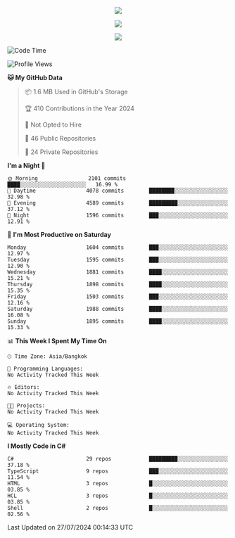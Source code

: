 <p align="center">
  <a href="say-hi.gif"> 
    <img align="center" src="say-hi.gif"/>
  </a>
</p>
<p align="center">
  <a href="https://github.com/htthinh1999">
    <img align="center" src="https://github-readme-stats-kappa-pink.vercel.app/api?username=htthinh1999&show_icons=true&count_private=true&theme=dracula"/>
  </a>
</p>
<p align="center">
  <a href="https://github.com/htthinh1999">
    <img src="https://github-readme-stats-kappa-pink.vercel.app/api/top-langs/?username=htthinh1999&layout=compact&langs_count=6&count_private=true&hide=tsql,hlsl,glsl,shaderlab&theme=dracula"/>
  </a>
</p>

<!--START_SECTION:waka-->
![Code Time](http://img.shields.io/badge/Code%20Time-0%20secs-blue)

![Profile Views](http://img.shields.io/badge/Profile%20Views-0-blue)

**🐱 My GitHub Data** 

> 📦 1.6 MB Used in GitHub's Storage 
 > 
> 🏆 410 Contributions in the Year 2024
 > 
> 🚫 Not Opted to Hire
 > 
> 📜 46 Public Repositories 
 > 
> 🔑 24 Private Repositories 
 > 
**I'm a Night 🦉** 

```text
🌞 Morning                2101 commits        ████░░░░░░░░░░░░░░░░░░░░░   16.99 % 
🌆 Daytime                4078 commits        ████████░░░░░░░░░░░░░░░░░   32.98 % 
🌃 Evening                4589 commits        █████████░░░░░░░░░░░░░░░░   37.12 % 
🌙 Night                  1596 commits        ███░░░░░░░░░░░░░░░░░░░░░░   12.91 % 
```
📅 **I'm Most Productive on Saturday** 

```text
Monday                   1604 commits        ███░░░░░░░░░░░░░░░░░░░░░░   12.97 % 
Tuesday                  1595 commits        ███░░░░░░░░░░░░░░░░░░░░░░   12.90 % 
Wednesday                1881 commits        ████░░░░░░░░░░░░░░░░░░░░░   15.21 % 
Thursday                 1898 commits        ████░░░░░░░░░░░░░░░░░░░░░   15.35 % 
Friday                   1503 commits        ███░░░░░░░░░░░░░░░░░░░░░░   12.16 % 
Saturday                 1988 commits        ████░░░░░░░░░░░░░░░░░░░░░   16.08 % 
Sunday                   1895 commits        ████░░░░░░░░░░░░░░░░░░░░░   15.33 % 
```


📊 **This Week I Spent My Time On** 

```text
🕑︎ Time Zone: Asia/Bangkok

💬 Programming Languages: 
No Activity Tracked This Week

🔥 Editors: 
No Activity Tracked This Week

🐱‍💻 Projects: 
No Activity Tracked This Week

💻 Operating System: 
No Activity Tracked This Week
```

**I Mostly Code in C#** 

```text
C#                       29 repos            █████████░░░░░░░░░░░░░░░░   37.18 % 
TypeScript               9 repos             ███░░░░░░░░░░░░░░░░░░░░░░   11.54 % 
HTML                     3 repos             █░░░░░░░░░░░░░░░░░░░░░░░░   03.85 % 
HCL                      3 repos             █░░░░░░░░░░░░░░░░░░░░░░░░   03.85 % 
Shell                    2 repos             █░░░░░░░░░░░░░░░░░░░░░░░░   02.56 % 
```




 Last Updated on 27/07/2024 00:14:33 UTC
<!--END_SECTION:waka-->
